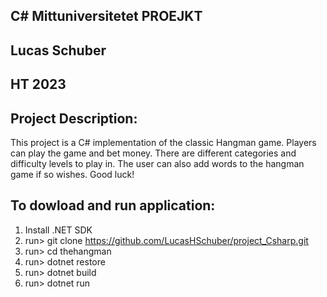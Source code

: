 ## C# Mittuniversitetet PROEJKT
## Lucas Schuber
## HT 2023

## Project Description:

This project is a C# implementation of the classic Hangman game. Players can play the game and bet money. There are different categories and difficulty levels to play in. The user can also add words to the hangman game if so wishes. Good luck!

## To dowload and run application:

1. Install .NET SDK
2. run> git clone https://github.com/LucasHSchuber/project_Csharp.git
3. run> cd thehangman
4. run> dotnet restore
5. run> dotnet build
6. run> dotnet run 

##


